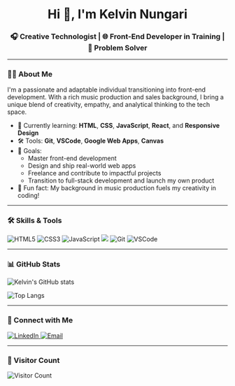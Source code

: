 <!-- Profile Header -->
<h1 align="center">Hi 👋, I'm Kelvin Nungari</h1>
<h3 align="center">🎧 Creative Technologist | 🌐 Front-End Developer in Training | 🚀 Problem Solver</h3>

---

<!-- About Me Section -->
### 👨‍💻 About Me

I'm a passionate and adaptable individual transitioning into front-end development. With a rich music production and sales background, I bring a unique blend of creativity, empathy, and analytical thinking to the tech space.

- 🎯 Currently learning: **HTML**, **CSS**, **JavaScript**, **React**, and **Responsive Design**
- 🛠️ Tools: **Git**, **VSCode**, **Google Web Apps**, **Canvas**
- 🌱 Goals:
  - Master front-end development
  - Design and ship real-world web apps
  - Freelance and contribute to impactful projects
  - Transition to full-stack development and launch my own product
- 🎵 Fun fact: My background in music production fuels my creativity in coding!

---

<!-- Skills Section -->
### 🛠️ Skills & Tools

<p align="left">
  <img src="https://img.shields.io/badge/HTML5-E34F26?style=for-the-badge&logo=html5&logoColor=white" alt="HTML5"/>
  <img src="https://img.shields.io/badge/CSS3-1572B6?style=for-the-badge&logo=css3&logoColor=white" alt="CSS3"/>
  <img src="https://img.shields.io/badge/JavaScript-F7DF1E?style=for-the-badge&logo=javascript&logoColor=black" alt="JavaScript"/>
  <img src="https://img.shields.io/badge/Python-F7DF1E?style=for-the-badge&logo= &logoColor=black" alt=" "/>
  <img src="https://img.shields.io/badge/Git-F05032?style=for-the-badge&logo=git&logoColor=white" alt="Git"/>
  <img src="https://img.shields.io/badge/VSCode-007ACC?style=for-the-badge&logo=visual-studio-code&logoColor=white" alt="VSCode"/>
</p>

---

<!-- GitHub Stats Section -->
### 📊 GitHub Stats

![Kelvin's GitHub stats](https://github-readme-stats.vercel.app/api?username=Kelv01&show_icons=true&theme=radical)

![Top Langs](https://github-readme-stats.vercel.app/api/top-langs/?username=Kelv01&layout=compact&theme=radical)

---

<!-- Connect With Me Section -->
### 🤝 Connect with Me

<p align="left">
  <a href="https://www.linkedin.com/in/kelvin-nungari/" target="_blank">
    <img src="https://img.shields.io/badge/LinkedIn-0077B5?style=for-the-badge&logo=linkedin&logoColor=white" alt="LinkedIn"/>
  </a>
  <a href="mailto:kelvinnungari9@gmail.com" target="_blank">
    <img src="https://img.shields.io/badge/Email-D14836?style=for-the-badge&logo=gmail&logoColor=white" alt="Email"/>
  </a>
 
</p>

---

<!-- Visitor Count Section -->
### 👀 Visitor Count

![Visitor Count](https://komarev.com/ghpvc/?username=Kelv01&color=blue)

